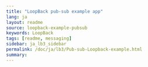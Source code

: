 ```yaml
---
title: "LoopBack pub-sub example app"
lang: ja
layout: readme
source: loopback-example-pubsub
keywords: LoopBack
tags: [readme, messaging]
sidebar: ja_lb3_sidebar
permalink: /doc/ja/lb3/Pub-sub-Loopback-example.html
summary:
---
```

